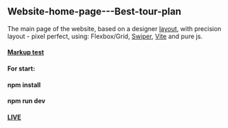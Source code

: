 ## Website-home-page---Best-tour-plan
The main page of the website, based on a designer [layout](https://github.com/AndrewShedov/Site-home-page---Best-tour-plan/tree/main/public/layout), with precision layout - pixel perfect, using: Flexbox/Grid, [Swiper](https://swiperjs.com/), [Vite](https://vitejs.dev/) and pure js.
#### [Markup test](https://validator.w3.org/nu/?doc=https%3A%2F%2Fsite-home-page-best-tour-plan-andrewshedov.vercel.app%2F)
#### For start:
#### npm install
#### npm run dev
#### [LIVE](https://site-home-page-best-tour-plan-andrewshedov.vercel.app/)


